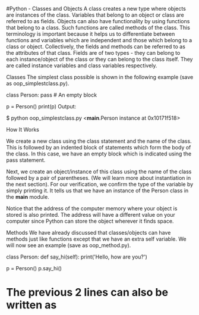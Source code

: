 #Python - Classes and Objects
A class creates a new type where objects are instances of the class.
Variables that belong to an object or class are referred to as fields.
Objects can also have functionality by using functions that belong to a class. Such functions are called methods of the class. This terminology is important because it helps us to differentiate between functions and variables which are independent and those which belong to a class or object. Collectively, the fields and methods can be referred to as the attributes of that class.
Fields are of two types - they can belong to each instance/object of the class or they can belong to the class itself. They are called instance variables and class variables respectively.




Classes
The simplest class possible is shown in the following example (save as oop_simplestclass.py).

class Person:
    pass  # An empty block

p = Person()
print(p)
Output:

$ python oop_simplestclass.py
<__main__.Person instance at 0x10171f518>



How It Works

We create a new class using the class statement and the name of the class. This is followed by an indented block of statements which form the body of the class. In this case, we have an empty block which is indicated using the pass statement.

Next, we create an object/instance of this class using the name of the class followed by a pair of parentheses. (We will learn more about instantiation in the next section). For our verification, we confirm the type of the variable by simply printing it. It tells us that we have an instance of the Person class in the __main__ module.

Notice that the address of the computer memory where your object is stored is also printed. The address will have a different value on your computer since Python can store the object wherever it finds space.


Methods
We have already discussed that classes/objects can have methods just like functions except that we have an extra self variable. We will now see an example (save as oop_method.py).

class Person:
    def say_hi(self):
        print('Hello, how are you?')

p = Person()
p.say_hi()
# The previous 2 lines can also be written as
                                                                
